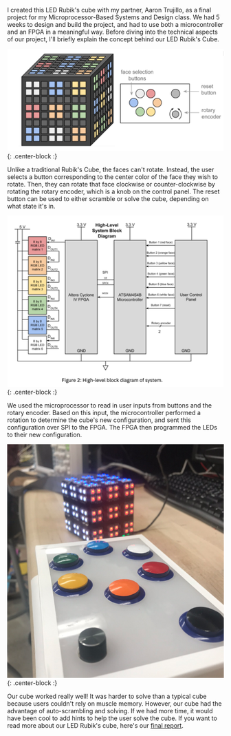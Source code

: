 I created this LED Rubik's cube with my partner, Aaron Trujillo, as a final project for my Microprocessor-Based Systems and Design class. We had 5 weeks to design and build the project, and had to use both a microcontroller and an FPGA in a meaningful way. Before diving into the technical aspects of our project, I'll briefly explain the concept behind our LED Rubik's Cube. 

![cube-drawing](/img/cube-drawing.png){: .center-block :}

Unlike a traditional Rubik's Cube, the faces can't rotate. Instead, the user selects a button corresponding to the center color of the face they wish to rotate. Then, they can rotate that face clockwise or counter-clockwise by rotating the rotary encoder, which is a knob on the control panel. The reset button can be used to either scramble or solve the cube, depending on what state it's in. 

![block-diagram](/img/block-diagram-rubiks.png){: .center-block :}

We used the microprocessor to read in user inputs from buttons and the rotary encoder. Based on this input, the microcontroller performed a rotation to determine the cube's new configuration, and sent this configuration over SPI to the FPGA. The FPGA then programmed the LEDs to their new configuration.

![rubiks-photo](/img/rubiks-photo.png){: .center-block :}

Our cube worked really well! It was harder to solve than a typical cube because users couldn't rely on muscle memory. However, our cube had the advantage of auto-scrambling and solving. If we had more time, it would have been cool to add hints to help the user solve the cube. If you want to read more about our LED Rubik's cube, here's our [final report](https://docs.google.com/document/d/1rmvRuqucuzeL6A910gxYJRkemZ9fJw8w-6kyjTsIOw4/edit?usp=sharing). 



